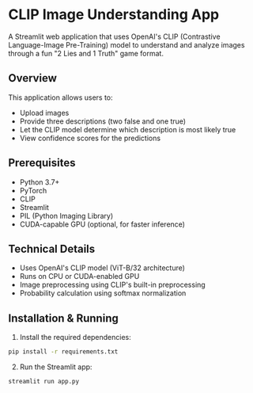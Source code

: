# CLIP Image Understanding App

A Streamlit web application that uses OpenAI's CLIP (Contrastive Language-Image Pre-Training) model to understand and analyze images through a fun "2 Lies and 1 Truth" game format.

## Overview

This application allows users to:
- Upload images
- Provide three descriptions (two false and one true)
- Let the CLIP model determine which description is most likely true
- View confidence scores for the predictions

## Prerequisites

- Python 3.7+
- PyTorch
- CLIP
- Streamlit
- PIL (Python Imaging Library)
- CUDA-capable GPU (optional, for faster inference)

## Technical Details

- Uses OpenAI's CLIP model (ViT-B/32 architecture)
- Runs on CPU or CUDA-enabled GPU
- Image preprocessing using CLIP's built-in preprocessing
- Probability calculation using softmax normalization

## Installation & Running

1. Install the required dependencies:

```bash
pip install -r requirements.txt
```

2. Run the Streamlit app:

```bash
streamlit run app.py
```

